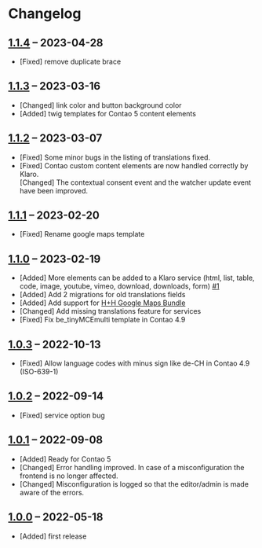 # Changelog

[//]: <> (
Types of changes
    Added for new Addeds.
    Changed for changes in existing functionality.
    Deprecated for soon-to-be removed Addeds.
    Removed for now removed Addeds.
    Fixed for any bug fixes.
    Security in case of vulnerabilities.
)

## [1.1.4](https://github.com/pdir/klaro-consent-manager/tree/1.1.4) – 2023-04-28

- [Fixed] remove duplicate brace 

## [1.1.3](https://github.com/pdir/klaro-consent-manager/tree/1.1.3) – 2023-03-16

- [Changed] link color and button background color
- [Added] twig templates for Contao 5 content elements

## [1.1.2](https://github.com/pdir/klaro-consent-manager/tree/1.1.2) – 2023-03-07

- [Fixed] Some minor bugs in the listing of translations fixed.  
- [Fixed] Contao custom content elements are now handled correctly by Klaro.  
  [Changed] The contextual consent event and the watcher update event have been improved.   

## [1.1.1](https://github.com/pdir/klaro-consent-manager/tree/1.1.1) – 2023-02-20

- [Fixed] Rename google maps template

## [1.1.0](https://github.com/pdir/klaro-consent-manager/tree/1.1.0) – 2023-02-19

- [Added] More elements can be added to a Klaro service (html, list, table, code, image, youtube, vimeo, download, downloads, form) [#1](https://github.com/pdir/klaro-consent-manager/issues/1)
- [Added] Add 2 migrations for old translations fields
- [Added] Add support for [H+H Google Maps Bundle](https://github.com/heimrichhannot/contao-google-maps-bundle)
- [Changed] Add missing translations feature for services
- [Fixed] Fix be_tinyMCEmulti template in Contao 4.9

## [1.0.3](https://github.com/pdir/klaro-consent-manager/tree/1.0.3) – 2022-10-13

- [Fixed] Allow language codes with minus sign like de-CH in Contao 4.9 (ISO-639-1)

## [1.0.2](https://github.com/pdir/klaro-consent-manager/tree/1.0.2) – 2022-09-14

- [Fixed] service option bug

## [1.0.1](https://github.com/pdir/klaro-consent-manager/tree/1.0.1) – 2022-09-08

- [Added] Ready for Contao 5
- [Changed] Error handling improved. In case of a misconfiguration the frontend is no longer affected.
- [Changed] Misconfiguration is logged so that the editor/admin is made aware of the errors.

## [1.0.0](https://github.com/pdir/klaro-consent-manager/tree/1.0.0) – 2022-05-18

- [Added] first release
